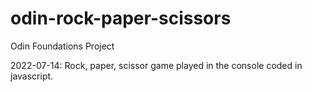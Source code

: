 # odin-rock-paper-scissors
Odin Foundations Project

2022-07-14: 
Rock, paper, scissor game played in the console coded in javascript.
